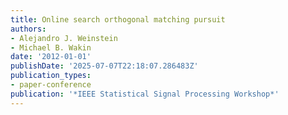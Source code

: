 ```yaml
---
title: Online search orthogonal matching pursuit
authors:
- Alejandro J. Weinstein
- Michael B. Wakin
date: '2012-01-01'
publishDate: '2025-07-07T22:18:07.286483Z'
publication_types:
- paper-conference
publication: '*IEEE Statistical Signal Processing Workshop*'
---
```

